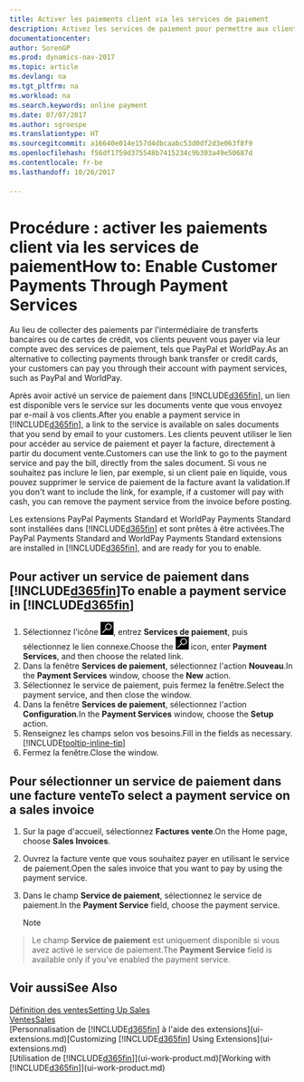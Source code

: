 ```yaml
---
title: Activer les paiements client via les services de paiement
description: Activez les services de paiement pour permettre aux clients de payer facilement leurs factures.
documentationcenter: 
author: SorenGP
ms.prod: dynamics-nav-2017
ms.topic: article
ms.devlang: na
ms.tgt_pltfrm: na
ms.workload: na
ms.search.keywords: online payment
ms.date: 07/07/2017
ms.author: sgroespe
ms.translationtype: HT
ms.sourcegitcommit: a16640e014e157d4dbcaabc53d0df2d3e063f8f9
ms.openlocfilehash: f56df1759d375548b7415234c9b303a49e50687d
ms.contentlocale: fr-be
ms.lasthandoff: 10/26/2017

---
```

# <a name="how-to-enable-customer-payments-through-payment-services"></a><span data-ttu-id="0d127-103">Procédure : activer les paiements client via les services de paiement</span><span class="sxs-lookup"><span data-stu-id="0d127-103">How to: Enable Customer Payments Through Payment Services</span></span>
<span data-ttu-id="0d127-104">Au lieu de collecter des paiements par l'intermédiaire de transferts bancaires ou de cartes de crédit, vos clients peuvent vous payer via leur compte avec des services de paiement, tels que PayPal et WorldPay.</span><span class="sxs-lookup"><span data-stu-id="0d127-104">As an alternative to collecting payments through bank transfer or credit cards, your customers can pay you through their account with payment services, such as PayPal and WorldPay.</span></span>  

<span data-ttu-id="0d127-105">Après avoir activé un service de paiement dans [!INCLUDE[d365fin](includes/d365fin_md.md)], un lien est disponible vers le service sur les documents vente que vous envoyez par e-mail à vos clients.</span><span class="sxs-lookup"><span data-stu-id="0d127-105">After you enable a payment service in [!INCLUDE[d365fin](includes/d365fin_md.md)], a link to the service is available on sales documents that you send by email to your customers.</span></span> <span data-ttu-id="0d127-106">Les clients peuvent utiliser le lien pour accéder au service de paiement et payer la facture, directement à partir du document vente.</span><span class="sxs-lookup"><span data-stu-id="0d127-106">Customers can use the link to go to the payment service and pay the bill, directly from the sales document.</span></span> <span data-ttu-id="0d127-107">Si vous ne souhaitez pas inclure le lien, par exemple, si un client paie en liquide, vous pouvez supprimer le service de paiement de la facture avant la validation.</span><span class="sxs-lookup"><span data-stu-id="0d127-107">If you don't want to include the link, for example, if a customer will pay with cash, you can remove the payment service from the invoice before posting.</span></span>  

<span data-ttu-id="0d127-108">Les extensions PayPal Payments Standard et WorldPay Payments Standard sont installées dans [!INCLUDE[d365fin](includes/d365fin_md.md)] et sont prêtes à être activées.</span><span class="sxs-lookup"><span data-stu-id="0d127-108">The PayPal Payments Standard and WorldPay Payments Standard extensions are installed in [!INCLUDE[d365fin](includes/d365fin_md.md)], and are ready for you to enable.</span></span>  

## <a name="to-enable-a-payment-service-in-included365finincludesd365finmdmd"></a><span data-ttu-id="0d127-109">Pour activer un service de paiement dans [!INCLUDE[d365fin](includes/d365fin_md.md)]</span><span class="sxs-lookup"><span data-stu-id="0d127-109">To enable a payment service in [!INCLUDE[d365fin](includes/d365fin_md.md)]</span></span>
1. <span data-ttu-id="0d127-110">Sélectionnez l'icône ![Page ou état pour la recherche](media/ui-search/search_small.png "Page ou état pour la recherche"), entrez **Services de paiement**, puis sélectionnez le lien connexe.</span><span class="sxs-lookup"><span data-stu-id="0d127-110">Choose the ![Search for Page or Report](media/ui-search/search_small.png "Search for Page or Report icon") icon, enter **Payment Services**, and then choose the related link.</span></span>  
2. <span data-ttu-id="0d127-111">Dans la fenêtre **Services de paiement**, sélectionnez l'action **Nouveau**.</span><span class="sxs-lookup"><span data-stu-id="0d127-111">In the **Payment Services** window, choose the **New** action.</span></span>  
3. <span data-ttu-id="0d127-112">Sélectionnez le service de paiement, puis fermez la fenêtre.</span><span class="sxs-lookup"><span data-stu-id="0d127-112">Select the payment service, and then close the window.</span></span>  
4. <span data-ttu-id="0d127-113">Dans la fenêtre **Services de paiement**, sélectionnez l'action **Configuration**.</span><span class="sxs-lookup"><span data-stu-id="0d127-113">In the **Payment Services** window, choose the **Setup** action.</span></span>  
5. <span data-ttu-id="0d127-114">Renseignez les champs selon vos besoins.</span><span class="sxs-lookup"><span data-stu-id="0d127-114">Fill in the fields as necessary.</span></span> [!INCLUDE[tooltip-inline-tip](includes/tooltip-inline-tip_md.md)]  
6. <span data-ttu-id="0d127-115">Fermez la fenêtre.</span><span class="sxs-lookup"><span data-stu-id="0d127-115">Close the window.</span></span>  

## <a name="to-select-a-payment-service-on-a-sales-invoice"></a><span data-ttu-id="0d127-116">Pour sélectionner un service de paiement dans une facture vente</span><span class="sxs-lookup"><span data-stu-id="0d127-116">To select a payment service on a sales invoice</span></span>
1. <span data-ttu-id="0d127-117">Sur la page d'accueil, sélectionnez **Factures vente**.</span><span class="sxs-lookup"><span data-stu-id="0d127-117">On the Home page, choose **Sales Invoices**.</span></span>  
2. <span data-ttu-id="0d127-118">Ouvrez la facture vente que vous souhaitez payer en utilisant le service de paiement.</span><span class="sxs-lookup"><span data-stu-id="0d127-118">Open the sales invoice that you want to pay by using the payment service.</span></span>  
3. <span data-ttu-id="0d127-119">Dans le champ **Service de paiement**, sélectionnez le service de paiement.</span><span class="sxs-lookup"><span data-stu-id="0d127-119">In the **Payment Service** field, choose the payment service.</span></span>  

    > [!NOTE]  
>   <span data-ttu-id="0d127-120">Le champ **Service de paiement** est uniquement disponible si vous avez activé le service de paiement.</span><span class="sxs-lookup"><span data-stu-id="0d127-120">The **Payment Service** field is available only if you've enabled the payment service.</span></span>  

## <a name="see-also"></a><span data-ttu-id="0d127-121">Voir aussi</span><span class="sxs-lookup"><span data-stu-id="0d127-121">See Also</span></span>  
[<span data-ttu-id="0d127-122">Définition des ventes</span><span class="sxs-lookup"><span data-stu-id="0d127-122">Setting Up Sales</span></span>](sales-setup-sales.md)  
[<span data-ttu-id="0d127-123">Ventes</span><span class="sxs-lookup"><span data-stu-id="0d127-123">Sales</span></span>](sales-manage-sales.md)  
<span data-ttu-id="0d127-124">[Personnalisation de [!INCLUDE[d365fin](includes/d365fin_md.md)] à l'aide des extensions](ui-extensions.md)</span><span class="sxs-lookup"><span data-stu-id="0d127-124">[Customizing [!INCLUDE[d365fin](includes/d365fin_md.md)] Using Extensions](ui-extensions.md)</span></span>  
<span data-ttu-id="0d127-125">[Utilisation de [!INCLUDE[d365fin](includes/d365fin_md.md)]](ui-work-product.md)</span><span class="sxs-lookup"><span data-stu-id="0d127-125">[Working with [!INCLUDE[d365fin](includes/d365fin_md.md)]](ui-work-product.md)</span></span>  


